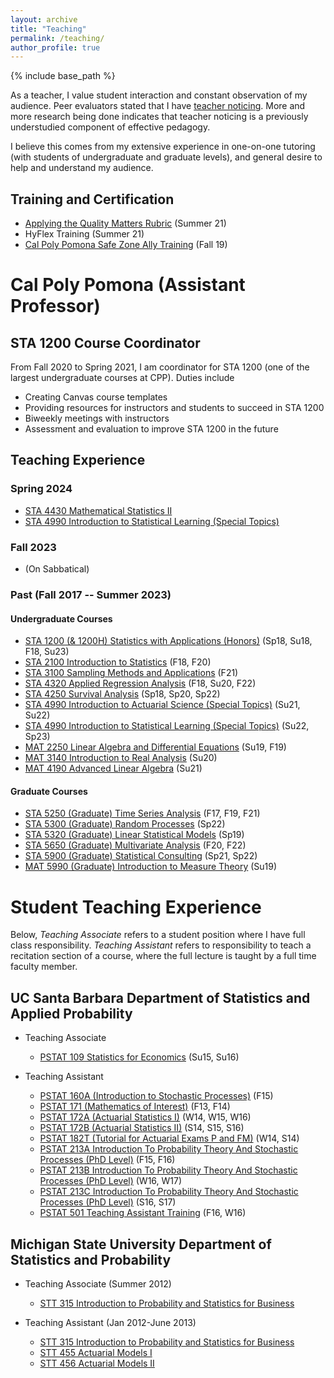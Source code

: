 ```yaml
---
layout: archive
title: "Teaching"
permalink: /teaching/
author_profile: true
---
```


{% include base_path %}

As a teacher, I value student interaction and constant observation of my audience.  Peer evaluators stated that I have [teacher noticing](https://www.tandfonline.com/doi/pdf/10.1080/00405841.2016.1173996).  More and more research being done indicates that teacher noticing is a previously understudied component of effective pedagogy.

I believe this comes from my extensive experience in one-on-one tutoring (with students of undergraduate and graduate levels), and general desire to help and understand my audience.

## Training and Certification

* [Applying the Quality Matters Rubric](https://www.qualitymatters.org/professional-development/workshops/higher-ed-appqmr) (Summer 21)
* HyFlex Training (Summer 21)
* [Cal Poly Pomona Safe Zone Ally Training](https://www.cpp.edu/~oslcc/pride/programs-events/safe-zone.shtml) (Fall 19)





# Cal Poly Pomona (Assistant Professor)

## STA 1200 Course Coordinator

From Fall 2020 to Spring 2021, I am coordinator for STA 1200 (one of the largest undergraduate courses at CPP).  Duties include

* Creating Canvas course templates
* Providing resources for instructors and students to succeed in STA 1200
* Biweekly meetings with instructors
* Assessment and evaluation to improve STA 1200 in the future

## Teaching Experience

### Spring 2024

* [STA 4430 Mathematical Statistics II](https://catalog.cpp.edu/preview_course_nopop.php?catoid=36&coid=165619)
* [STA 4990 Introduction to Statistical Learning (Special Topics)](https://hastie.su.domains/ISLRv2_website.pdf)

### Fall 2023

* (On Sabbatical)

### Past (Fall 2017 -- Summer 2023)

#### Undergraduate Courses

* [STA 1200 (& 1200H) Statistics with Applications (Honors)](https://catalog.cpp.edu/preview_course_nopop.php?catoid=36&coid=158743) (Sp18, Su18, F18, Su23)
* [STA 2100 Introduction to Statistics](https://catalog.cpp.edu/preview_course_nopop.php?catoid=36&coid=161349) (F18, F20)
* [STA 3100 Sampling Methods and Applications](https://catalog.cpp.edu/preview_course_nopop.php?catoid=51&coid=223952) (F21)
* [STA 4320 Applied Regression Analysis](https://catalog.cpp.edu/preview_course_nopop.php?catoid=36&coid=161352) (F18, Su20, F22)
* [STA 4250 Survival Analysis](https://catalog.cpp.edu/preview_course_nopop.php?catoid=51&coid=223990) (Sp18, Sp20, Sp22)
* [STA 4990 Introduction to Actuarial Science (Special Topics)](syllabus_STA_4990_S21.pdf) (Su21, Su22)
* [STA 4990 Introduction to Statistical Learning (Special Topics)](https://hastie.su.domains/ISLRv2_website.pdf) (Su22, Sp23)
* [MAT 2250 Linear Algebra and Differential Equations](https://catalog.cpp.edu/preview_course_nopop.php?catoid=36&coid=160776) (Su19, F19)
* [MAT 3140 Introduction to Real Analysis](https://catalog.cpp.edu/preview_course_nopop.php?catoid=36&coid=160779) (Su20)
* [MAT 4190 Advanced Linear Algebra](https://catalog.cpp.edu/preview_course_nopop.php?catoid=53&coid=236467) (Su21)

#### Graduate Courses

* [STA 5250 (Graduate) Time Series Analysis](https://catalog.cpp.edu/preview_course_nopop.php?catoid=51&coid=224149) (F17, F19, F21)
* [STA 5300 (Graduate) Random Processes](https://catalog.cpp.edu/preview_course_nopop.php?catoid=36&coid=165649) (Sp22)
* [STA 5320 (Graduate) Linear Statistical Models](https://catalog.cpp.edu/content.php?catoid=36&catoid=36&navoid=2930&filter%5Bitem_type%5D=3&filter%5Bonly_active%5D=1&filter%5B3%5D=1&filter%5Bcpage%5D=42#) (Sp19)
* [STA 5650 (Graduate) Multivariate Analysis](https://catalog.cpp.edu/preview_course_nopop.php?catoid=36&coid=165658) (F20, F22)
* [STA 5900 (Graduate) Statistical Consulting](https://catalog.cpp.edu/preview_course_nopop.php?catoid=36&coid=161429) (Sp21, Sp22)
* [MAT 5990 (Graduate) Introduction to Measure Theory](syllabus5990Su19.pdf) (Su19)



# Student Teaching Experience

Below, *Teaching Associate* refers to a student position where I have full class responsibility.  *Teaching Assistant* refers to responsibility to teach a recitation section of a course, where the full lecture is taught by a full time faculty member.


## UC Santa Barbara Department of Statistics and Applied Probability

* Teaching Associate
  * [PSTAT 109 Statistics for Economics](https://my.sa.ucsb.edu/catalog/Current/CollegesDepartments/ls-intro/stats.aspx?DeptTab=Courses) (Su15, Su16)

* Teaching Assistant
  * [PSTAT 160A (Introduction to Stochastic Processes)](https://my.sa.ucsb.edu/catalog/Current/CollegesDepartments/ls-intro/stats.aspx?DeptTab=Courses) (F15)
  * [PSTAT 171 (Mathematics of Interest)](https://my.sa.ucsb.edu/catalog/Current/CollegesDepartments/ls-intro/stats.aspx?DeptTab=Courses) (F13, F14)
  * [PSTAT 172A (Actuarial Statistics I)](https://my.sa.ucsb.edu/catalog/Current/CollegesDepartments/ls-intro/stats.aspx?DeptTab=Courses) (W14, W15, W16)
  * [PSTAT 172B (Actuarial Statistics II)](https://my.sa.ucsb.edu/catalog/Current/CollegesDepartments/ls-intro/stats.aspx?DeptTab=Courses) (S14, S15, S16)
  * [PSTAT 182T (Tutorial for Actuarial Exams P and FM)](https://my.sa.ucsb.edu/catalog/Current/CollegesDepartments/ls-intro/stats.aspx?DeptTab=Courses) (W14, S14)
  * [PSTAT 213A Introduction To Probability Theory And Stochastic Processes (PhD Level)](https://my.sa.ucsb.edu/catalog/Current/CollegesDepartments/ls-intro/stats.aspx?DeptTab=Courses) (F15, F16)
  * [PSTAT 213B Introduction To Probability Theory And Stochastic Processes (PhD Level)](https://my.sa.ucsb.edu/catalog/Current/CollegesDepartments/ls-intro/stats.aspx?DeptTab=Courses) (W16, W17)
  * [PSTAT 213C Introduction To Probability Theory And Stochastic Processes (PhD Level)](https://my.sa.ucsb.edu/catalog/Current/CollegesDepartments/ls-intro/stats.aspx?DeptTab=Courses) (S16, S17)
  * [PSTAT 501 Teaching Assistant Training](https://my.sa.ucsb.edu/catalog/Current/CollegesDepartments/ls-intro/stats.aspx?DeptTab=Courses) (F16, W16)

## Michigan State University Department of Statistics and Probability

* Teaching Associate (Summer 2012)
  * [STT 315 Introduction to Probability and Statistics for Business](https://reg.msu.edu/Courses/Request.aspx?SubjectCode=STT&CourseNumber=315#Results)

* Teaching Assistant (Jan 2012-June 2013)
  * [STT 315 Introduction to Probability and Statistics for Business](https://reg.msu.edu/Courses/Request.aspx?SubjectCode=STT&CourseNumber=315#Results)
  * [STT 455 Actuarial Models I](https://reg.msu.edu/Courses/Search.aspx?CourseID=355391#Results)
  * [STT 456 Actuarial Models II](https://reg.msu.edu/Courses/Search.aspx?CourseID=355392#Results)

